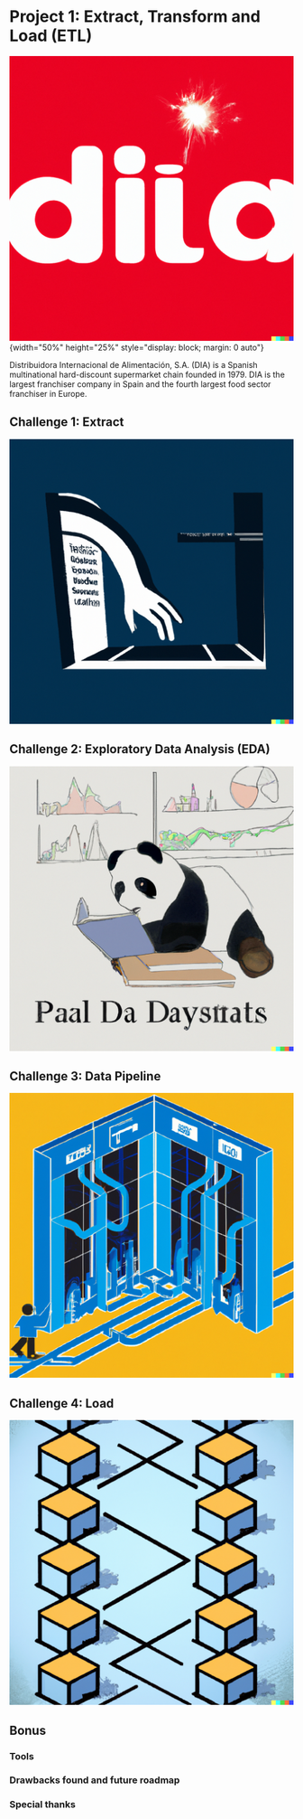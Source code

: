 # Project 1: Extract, Transform and Load (ETL)

<!---

<img src=images/logo.png  width="50%" height="25%">
--->

![logo](images/logo.png){width="50%" height="25%" style="display: block; margin: 0 auto"}

Distribuidora Internacional de Alimentación, S.A. (DIA) is a Spanish multinational hard-discount supermarket chain founded in 1979. DIA is the largest franchiser company in Spain and the fourth largest food sector franchiser in Europe.

## Challenge 1: Extract

![extraction](images/extract.png)

## Challenge 2: Exploratory Data Analysis (EDA)

![pandas](images/panda.png)

## Challenge 3: Data Pipeline

![pipeline](images/pipe.png)

## Challenge 4: Load

![sql](images/load.png)

## Bonus

### Tools

### Drawbacks found and future roadmap

### Special thanks
